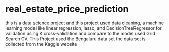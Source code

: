 # real_estate_price_prediction
this is a data science project and this project used data cleaning, a machine learning model like linear regression, lasso, and DecisionTreeRegressor for validation using K cross-validation and compare to the model used Grid Search CV.
This Project used the Bengaluru data set the data set is collected from the Kaggle website
